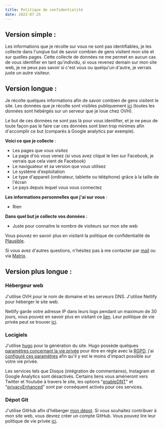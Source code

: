 ```yaml
---
title: Politique de confidentialité
date: 2022-07-25
---
```


## Version simple :

Les informations que je récolte sur vous ne sont pas identifiables, je les collecte dans l'unqiue but de savoir combien de gens visitent mon site et sur quelles pages. Cette collecte de données ne me permet en aucun cas de vous identifier en tant qu'individu, si vous revenez demain sur mon site web, je ne peux pas savoir si c'est vous ou quelqu'un d'autre, je verrais juste un autre visiteur.

## Version longue :

Je récolte quelques informations afin de savoir combien de gens visitent le site.
Les données que je récolte sont visibles publiquement [ici](https://plausible.simpleprivacy.fr/simpleprivacy.fr/) (toutes les données sont hébérgés sur un serveur que je loue chez OVH).

Le but de ces données ne sont pas là pour vous identifier, et je ne peux de toute façon pas le faire car ces données sont bien trop minimes afin d'accomplir ce but (comparés à Google analytics par exemple).

**Voici ce que je collecte** :
- Les pages que vous visitez
- La page d'où vous venez (si vous avez cliqué le lien sur Facebook, je verrais que cela vient de Facebook)
- Le naviguateur et sa version que vous utilisez
- Le système d'exploitation
- Le type d'appareil (ordinateur, tablette ou téléphone) grâce à la taille de l'écran
- Le pays depuis lequel vous vous connectez

**Les informations personnelles que j'ai sur vous** :
- Rien

**Dans quel but je collecte vos données** :
- Juste pour connaitre le nombre de visiteurs sur mon site web


Vous pouvez en savoir plus en visitant la politique de confidentialité de [Plausible](https://plausible.io/data-policy).

Si vous avez d'autres questions, n'hésitez pas à me contacter par [mail](contact@simpleprivacy.fr) ou via [Matrix](https://matrix.to/#/@samsepi0l:arcticfoxes.net).

## Version plus longue :

### Hébergeur web
J'utilise OVH pour le nom de domaine et les serveurs DNS. J'utilise Netlify pour héberger le site web.

Netlify garde votre adresse IP dans leurs logs pendant un maximum de 30 jours, vous pouvez en savoir plus en visitant ce [lien](https://www.netlify.com/gdpr-ccpa/). Leur politique de vie privée peut se trouver [ici](https://www.netlify.com/gdpr-ccpa/).

### Locigiels
J'utilise [hugo](https://gohugo.io/) pour la génération du site. Hugo possède quelques [paramètres concernant la vie privée](https://gohugo.io/about/hugo-and-gdpr/) pour être en règle avec la [RGPD](https://www.cnil.fr/fr/comprendre-le-rgpd), j'ai [configuré ces paramètres](https://github.com/d4rklynk/simpleprivacy.fr/blob/main/config.yml#L159) afin qu'il y est le moins d'impact possible sur votre vie privée.

Les services tels que Disqus (intégration de commentaires), Instagram et Google Analytics sont désactivés. Certains liens vous améneront vers Twitter et Youtube à travers le site, les options "[enableDNT](https://github.com/d4rklynk/simpleprivacy.fr/blob/main/config.yml#L172)" et "[privacyEnhanced](https://github.com/d4rklynk/simpleprivacy.fr/blob/main/config.yml#L180)" sont par conséquent activés pour ces services.

### Dépot Git
J'utilise GitHub afin d'héberger [mon dépot](https://github.com/d4rklynk/simpleprivacy.fr). Si vous souhaitez contribuer à mon site web, vous devrez créer un compte GitHub.
Vous pouvez lire leur politique de vie privée [ici](https://docs.github.com/fr/site-policy/privacy-policies/github-privacy-statement).
